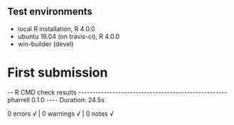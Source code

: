 ## Test environments
* local R installation, R 4.0.0
* ubuntu 16.04 (on travis-ci), R 4.0.0
* win-builder (devel)

# First submission

-- R CMD check results ---------------------------------------------------- pharrell 0.1.0 ----
Duration: 24.5s

0 errors √ | 0 warnings √ | 0 notes √
